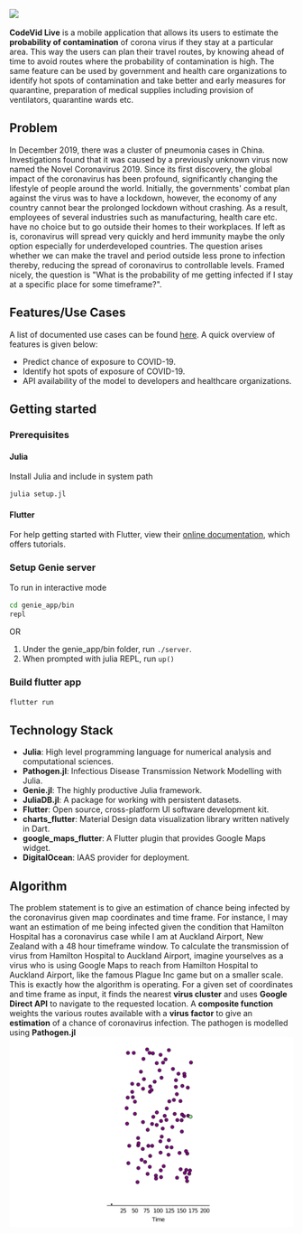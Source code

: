 ![](https://i.ibb.co/b5tPD6x/Green-Virus-6-1.png)

**CodeVid Live** is a mobile application that allows its users to estimate the **probability of contamination** of corona virus if they stay at a particular area. This way the users can plan their travel routes, by knowing ahead of time to avoid routes where the probability of contamination is high. The same feature can be used by government and health care organizations to identify hot spots of contamination and take better and early measures for quarantine, preparation of medical supplies including provision of ventilators, quarantine wards etc.

## Problem

In December 2019, there was a cluster of pneumonia cases in China. Investigations found that it was caused by a previously unknown virus now named the Novel Coronavirus 2019. Since its first discovery, the global impact of the coronavirus has been profound, significantly changing the lifestyle of people around the world. Initially, the governments' combat plan against the virus was to have a lockdown, however, the economy of any country cannot bear the prolonged lockdown without crashing. As a result, employees of several industries such as manufacturing, health care etc. have no choice but to go outside their homes to their workplaces. If left as is, coronavirus will spread very quickly and herd immunity maybe the only option especially for underdeveloped countries.
The question arises whether we can make the travel and period outside less prone to infection thereby, reducing the spread of coronavirus to controllable levels. Framed nicely, the question is "What is the probability of me getting infected if I stay at a specific place for some timeframe?".

## Features/Use Cases

A list of documented use cases can be found [here](https://github.com/MLH-Fellowship/CodeVidLive/issues/1). A quick overview of features is given below:

- Predict chance of exposure to COVID-19.
- Identify hot spots of exposure of COVID-19.
- API availability of the model to developers and healthcare organizations.


## Getting started

### Prerequisites

#### Julia
Install Julia and include in system path

```bash
julia setup.jl
```
#### Flutter
For help getting started with Flutter, view their [online documentation](https://flutter.dev/docs), which offers tutorials.

### Setup Genie server
To run in interactive mode
```bash
cd genie_app/bin
repl
```
OR

1. Under the genie_app/bin folder, run `./server`.
2. When prompted with julia REPL, run `up()`

### Build flutter app
```cmd
flutter run
```

## Technology Stack

- __Julia__: High level programming language for numerical analysis and computational sciences.
- __Pathogen.jl__: Infectious Disease Transmission Network Modelling with Julia.
- __Genie.jl__: The highly productive Julia framework.
- __JuliaDB.jl__: A package for working with persistent datasets.
- __Flutter__: Open source, cross-platform UI software development kit.
- __charts_flutter__: Material Design data visualization library written natively in Dart.
- __google_maps_flutter__: A Flutter plugin that provides Google Maps widget.
- __DigitalOcean__: IAAS provider for deployment.

## Algorithm
The problem statement is to give an estimation of chance being infected by the coronavirus given map coordinates and time frame. For instance, I may want an estimation of me being infected given the condition that Hamilton Hospital has a coronavirus case while I am at Auckland Airport, New Zealand with a 48 hour timeframe window.
To calculate the transmission of virus from Hamilton Hospital to Auckland Airport, imagine yourselves as a virus who is using Google Maps to reach from Hamilton Hospital to Auckland Airport, like the famous Plague Inc game but on a smaller scale.
This is exactly how the algorithm is operating. For a given set of coordinates and time frame as input, it finds the nearest __virus cluster__ and uses __Google Direct API__ to navigate to the requested location. A __composite function__ weights the various routes available with a __virus factor__ to give an __estimation__ of a chance of coronavirus infection.
The pathogen is modelled using __Pathogen.jl__
![A view of Pathogen modelling](https://github.com/MLH-Fellowship/CodeVidLive/blob/master/epianimation.gif)
